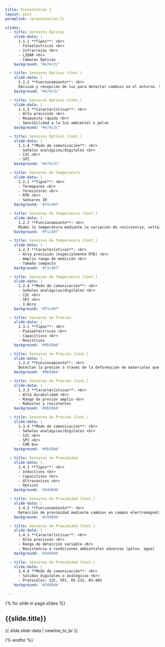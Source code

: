 ```yaml
---
title: Presentation 2
layout: post
permalink: /presentation-2/

slides:
  - title: Sensores Ópticos
    slide-data: |
      1.1.1 **Tipos**: <br>
      - Fotoeléctricos <br>
      - Infrarrojos <br>
      - LIDAR <br>
      - Cámaras Ópticas
    background: "#e74c3c"

  - title: Sensores Ópticos (Cont.)
    slide-data: |
      1.1.2 **Funcionamiento**: <br>
      Emisión y recepción de luz para detectar cambios en el entorno. Se usa un haz de luz que puede interrumpirse o reflejarse por un objeto.
    background: "#e74c3c"

  - title: Sensores Ópticos (Cont.)
    slide-data: |
      1.1.3 **Características**: <br>
      - Alta precisión <br>
      - Respuesta rápida <br>
      - Sensibilidad a la luz ambiental o polvo
    background: "#e74c3c"

  - title: Sensores Ópticos (Cont.)
    slide-data: |
      1.1.4 **Modo de comunicación**: <br>
      - Señales analógicas/digitales <br>
      - I2C <br>
      - SPI
    background: "#e74c3c"

  - title: Sensores de Temperatura
    slide-data: |
      1.2.1 **Tipos**: <br>
      - Termopares <br>
      - Termistores <br>
      - RTD <br>
      - Sensores IR
    background: '#f1c40f'

  - title: Sensores de Temperatura (Cont.)
    slide-data: |
      1.2.2 **Funcionamiento**: <br>
      Miden la temperatura mediante la variación de resistencia, voltaje o detección de radiación infrarroja.
    background: '#f1c40f'

  - title: Sensores de Temperatura (Cont.)
    slide-data: |
      1.2.3 **Características**: <br>
      - Alta precisión (especialmente RTD) <br>
      - Amplio rango de medición <br>
      - Tamaño compacto
    background: '#f1c40f'

  - title: Sensores de Temperatura (Cont.)
    slide-data: |
      1.2.4 **Modo de comunicación**: <br>
      - Señales analógicas/digitales <br>
      - I2C <br>
      - SPI <br>
      - 1-Wire
    background: '#f1c40f'

  - title: Sensores de Presión
    slide-data: |
      1.3.1 **Tipos**: <br>
      - Piezoeléctricos <br>
      - Capacitivos <br>
      - Resistivos
    background: '#9b59b6'

  - title: Sensores de Presión (Cont.)
    slide-data: |
      1.3.2 **Funcionamiento**: <br>
      Detectan la presión a través de la deformación de materiales que generan una señal eléctrica.
    background: '#9b59b6'

  - title: Sensores de Presión (Cont.)
    slide-data: |
      1.3.3 **Características**: <br>
      - Alta durabilidad <br>
      - Rango de presión amplio <br>
      - Robustos y resistentes
    background: '#9b59b6'

  - title: Sensores de Presión (Cont.)
    slide-data: |
      1.3.4 **Modo de comunicación**: <br>
      - Señales analógicas/digitales <br>
      - I2C <br>
      - SPI <br>
      - CAN bus
    background: '#9b59b6'

  - title: Sensores de Proximidad
    slide-data: |
      1.4.1 **Tipos**: <br>
      - Inductivos <br>
      - Capacitivos <br>
      - Ultrasónicos <br>
      - Ópticos
    background: '#3498db'

  - title: Sensores de Proximidad (Cont.)
    slide-data: |
      1.4.2 **Funcionamiento**: <br>
      Detección de proximidad mediante cambios en campos electromagnéticos, capacitancia, ondas sonoras o luz.
    background: '#3498db'

  - title: Sensores de Proximidad (Cont.)
    slide-data: |
      1.4.3 **Características**: <br>
      - Alta precisión <br>
      - Rango de detección variable <br>
      - Resistencia a condiciones ambientales adversas (polvo, agua)
    background: '#3498db'

  - title: Sensores de Proximidad (Cont.)
    slide-data: |
      1.4.4 **Modo de comunicación**: <br>
      - Salidas digitales o analógicas <br>
      - Protocolos: I2C, SPI, RS-232, RS-485
    background: '#3498db'

---
```


{% for slide in page.slides %}
                    
<section data-background="{% if slide.background %}{{slide.background}}{% else %}{{page.background}}{% endif %}"><h1>{{slide.title}}</h1><p>{{ slide.slide-data | newline_to_br }}</p></section>
                    
{% endfor %}
